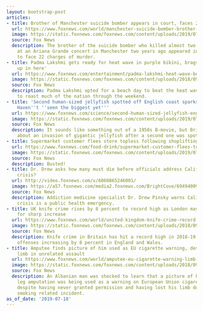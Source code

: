 ```yaml
---
layout: bootstrap-post
articles:
- title: Brother of Manchester suicide bomber appears in court, faces 22 murder charges
  url: https://www.foxnews.com/world/manchester-suicide-bomber-brother-murder
  image: https://static.foxnews.com/foxnews.com/content/uploads/2019/07/AP19198453167126.jpg
  source: Fox News
  description: The brother of the suicide bomber who killed almost two dozen people
    at an Ariana Grande concert in Manchester two years ago appeared in court Thursday
    to face 22 charges of murder.
- title: Padma Lakshmi gets ready for heat wave in purple bikini, brags 'no retouching
    up in here'
  url: https://www.foxnews.com/entertainment/padma-lakshmi-heat-wave-beach
  image: https://static.foxnews.com/foxnews.com/content/uploads/2018/09/640_Padma_Lakshmi_473377776.jpg
  source: Fox News
  description: Padma Lakshmi opted for a beach day to beat the heat wave expected
    to roast much of the nation through the weekend.
- title: 'Second human-sized jellyfish spotted off English coast sparks invasion fears:
    Haven''t ''seen the biggest yet'''
  url: https://www.foxnews.com/science/second-human-sized-jellyfish-english-coast-invasion
  image: https://static.foxnews.com/foxnews.com/content/uploads/2019/07/monster-jellyfish-1.jpg
  source: Fox News
  description: It sounds like something out of a 1950s B-movie, but Brits are worried
    about an invasion of gigantic jellyfish after a second one was spotted this week.
- title: Supermarket customer flees store topless following shoplifting spree
  url: https://www.foxnews.com/food-drink/supermarket-customer-flees-topless-shoplifting-spree
  image: https://static.foxnews.com/foxnews.com/content/uploads/2019/07/Capturexx.jpg
  source: Fox News
  description: Busted!
- title: Dr. Drew asks how many must die before officials address California's homeless
    crisis?
  url: http://video.foxnews.com/v/6060865246001/
  image: https://a57.foxnews.com/media2.foxnews.com/BrightCove/694940094001/2019/07/18/640/360/694940094001_6060862757001_6060865246001-vs.jpg
  source: Fox News
  description: Addiction medicine specialist Dr. Drew Pinsky warns California's homeless
    crisis is a public health emergency.
- title: UK knife crime rises by 8 percent to record high as London mayor blames ‘austerity’
    for sharp increase
  url: https://www.foxnews.com/world/united-kingdom-knife-crime-record-high-london-mayor
  image: https://static.foxnews.com/foxnews.com/content/uploads/2018/09/02039f799ffcfc1a990f6a706700e97c-1.jpg
  source: Fox News
  description: Knife crime in Britain has hit a record high in 2018-19, with such
    offenses increasing by 8 percent in England and Wales.
- title: Amputee finds picture of him used as EU cigarette warning, despite losing
    limb in unrelated assault
  url: https://www.foxnews.com/world/amputee-eu-cigarette-warning-limb-assault
  image: https://static.foxnews.com/foxnews.com/content/uploads/2018/09/3e1d5d78-NYC-Smoking-Age.jpg
  source: Fox News
  description: An Albanian man was shocked to learn that a picture of him after his
    leg amputation was being used as a warning on European Union cigarette packets
    despite having never granted permission and having lost his limb during a non
    smoking related incident.
as_of_date: '2019-07-18'
---
```


